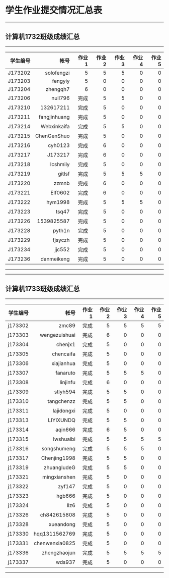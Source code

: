 # 学生作业提交情况汇总表
---
## 计算机1732班级成绩汇总
---
学生编号|帐号|作业1|作业2|作业3|作业4|作业5
---:|---:|---:|---:|---:|---:|---:
J173202|solofengzi|5|5|5|0|0
J173203|fengyiy|5|0|0|0|0
J173204|zhengqh7|6|0|0|0|0
J173206|null796|完成|5|5|0|0|0
J173210|132617211|完成|5|0|0|0|0
J173211|fangjinhuang|完成|5|0|0|0|0
J173214|Webxinkaifa|完成|5|5|0|0|0
J173215|ChenGenShuo|完成|5|0|0|0|0
J173216|cyh0123|完成|6|0|0|0|0
J173217|J173217|完成|6|0|0|0|0
J173218|lcshmily|完成|5|0|0|0|0
J173219|gitlsf|完成|5|5|5|0|0
J173220|zzmnb|完成|6|0|0|0|0
J173221|Elf0602|完成|6|0|0|0|0
J173222|hym1998|完成|5|5|5|0|0
J173223|tsq47|完成|5|0|0|0|0
J173226|1539825587|完成|5|0|0|0|0
J173228|pyth1n|完成|5|0|0|0|0
J173229|fjsyczh|完成|5|0|0|0|0
J173234|jjc552|完成|5|0|0|0|0
J173236|danmeikeng|完成|5|0|0|0|0

---

---
## 计算机1733班级成绩汇总
---
学生编号|帐号|作业1|作业2|作业3|作业4|作业5
---:|---:|---:|---:|---:|---:|---:
j173302|zmc89|完成|5|5|5|5|0
j173303|wengezuishuai|完成|6|0|0|0|0
j173304|chenjx1|完成|5|0|0|0|0
j173305|chencaifa|完成|5|0|0|0|0
j173306|xiajianhua|完成|5|0|0|0|0
j173307|fanaruto|完成|5|5|5|0|0
j173308|linjinfu|完成|6|0|0|0|0
j173309|stlyh594|完成|5|5|0|0|0
j173310|tangchenzz|完成|5|5|0|0|0
j173311|lajidongxi|完成|5|0|0|0|0
j173313|LIYIXUNDQ|完成|5|5|0|0|0
j173314|aqin666|完成|6|5|0|0|0
j173315|lwshuaibi|完成|5|5|5|5|0
j173316|songshumeng|完成|5|5|5|0|0
j173317|Chenjing1998|完成|5|5|0|0|0
j173319|zhuangludeG|完成|5|5|0|0|0
j173321|mingxianshen|完成|5|0|0|0|0
j173322|zyf147|完成|5|0|0|0|0
j173323|hgb666|完成|5|0|0|0|0
j173324|llz6|完成|5|0|0|0|0
j173326|ch842615808|完成|5|0|0|0|0
j173328|xueandong|完成|5|0|0|0|0
j173330|hqq1311562769|完成|5|0|0|0|0
j173331|chenwenxia0825|完成|5|0|0|0|0
j173336|zhengzhaojun |完成|5|5|5|5|0
j173337|wds937|完成|5|0|0|0|0


---
